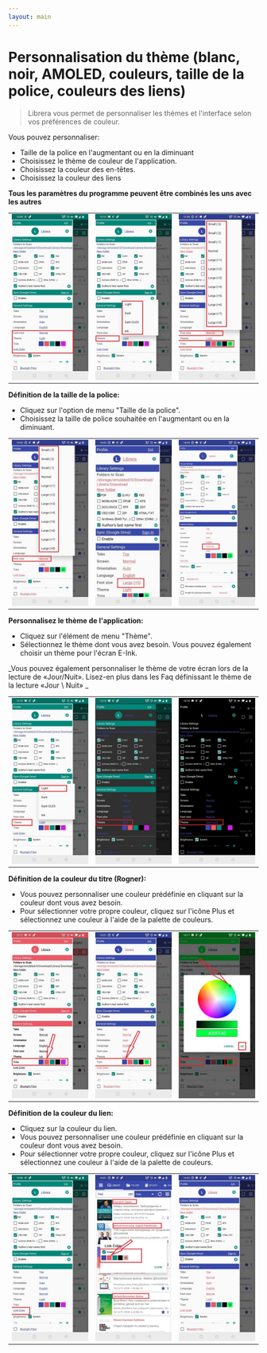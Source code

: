 ```yaml
---
layout: main
---
```


# Personnalisation du thème (blanc, noir, AMOLED, couleurs, taille de la police, couleurs des liens)

> Librera vous permet de personnaliser les thèmes et l'interface selon vos préférences de couleur.

Vous pouvez personnaliser:

* Taille de la police en l'augmentant ou en la diminuant
* Choisissez le thème de couleur de l'application.
* Choisissez la couleur des en-têtes.
* Choisissez la couleur des liens

**Tous les paramètres du programme peuvent être combinés les uns avec les autres**

||||
|-|-|-|
|![](1.jpg)|![](2.jpg)|![](3.jpg)|

**Définition de la taille de la police:**

* Cliquez sur l'option de menu &quot;Taille de la police&quot;.
* Choisissez la taille de police souhaitée en l'augmentant ou en la diminuant.

||||
|-|-|-|
|![](34.jpg)|![](32.jpg)|![](33.jpg)|

**Personnalisez le thème de l'application:**

* Cliquez sur l'élément de menu &quot;Thème&quot;.
* Sélectionnez le thème dont vous avez besoin. Vous pouvez également choisir un thème pour l'écran E-Ink.

_Vous pouvez également personnaliser le thème de votre écran lors de la lecture de «Jour/Nuit». Lisez-en plus dans les Faq définissant le thème de la lecture «Jour \ Nuit» _

||||
|-|-|-|
|![](21.jpg)|![](22.jpg)|![](23.jpg)|

**Définition de la couleur du titre (Rogner):**

* Vous pouvez personnaliser une couleur prédéfinie en cliquant sur la couleur dont vous avez besoin.
* Pour sélectionner votre propre couleur, cliquez sur l'icône Plus et sélectionnez une couleur à l'aide de la palette de couleurs.

||||
|-|-|-|
|![](11.jpg)|![](12.jpg)|![](13.jpg)|

**Définition de la couleur du lien:**

* Cliquez sur la couleur du lien.
* Vous pouvez personnaliser une couleur prédéfinie en cliquant sur la couleur dont vous avez besoin.
* Pour sélectionner votre propre couleur, cliquez sur l'icône Plus et sélectionnez une couleur à l'aide de la palette de couleurs.

||||
|-|-|-|
|![](41.jpg)|![](42.jpg)|![](43.jpg)|





